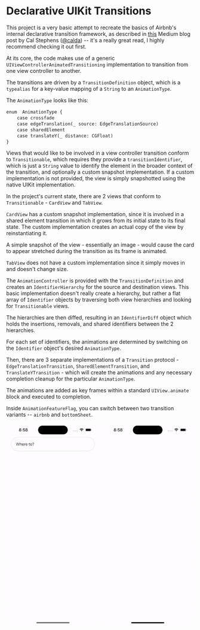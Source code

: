 # Declarative UIKit Transitions

This project is a very basic attempt to recreate the basics of Airbnb's internal declarative transition framework, as described in [this](https://medium.com/airbnb-engineering/motion-engineering-at-scale-5ffabfc878) Medium blog post by Cal Stephens ([@calda](https://github.com/calda)) -- it's a really great read, I highly recommend checking it out first.

At its core, the code makes use of a generic `UIViewControllerAnimatedTransitioning` implementation to transition from one view controller to another.

The transitions are driven by a `TransitionDefinition` object, which is a `typealias` for a key-value mapping of a `String` to an `AnimationType`.

The `AnimationType` looks like this:

```
enum  AnimationType {
    case crossfade
    case edgeTranslation(_ source: EdgeTranslationSource)
    case sharedElement
    case translateY(_ distance: CGFloat)
}
```

Views that would like to be involved in a view controller transition conform to `Transitionable`, which requires they provide a `transitionIdentifier`, which is just a `String` value to identify the element in the broader context of the transition, and optionally a custom snapshot implementation. If a custom implementation is not provided, the view is simply snapshotted using the native UIKit implementation.

In the project's current state, there are 2 views that conform to `Transitionable` - `CardView` and `TabView`.

`CardView` has a custom snapshot implementation, since it is involved in a shared element transition in which it grows from its initial state to its final state. The custom implementation creates an actual copy of the view by reinstantiating it.

A simple snapshot of the view - essentially an image - would cause the card to appear stretched during the transition as its frame is animated.

`TabView` does not have a custom implementation since it simply moves in and doesn't change size.

The `AnimationController` is provided with the `TransitionDefinition` and creates an `IdentifierHierarchy` for the source and destination views. This basic implementation doesn't really create a hierarchy, but rather a flat array of `Identifier` objects by traversing both view hierarchies and looking for `Transitionable` views.

The hierarchies are then diffed, resulting in an `IdentifierDiff` object which holds the insertions, removals, and shared identifiers between the 2 hierarchies.

For each set of identifiers, the animations are determined by switching on the `Identifier` object's desired `AnimationType`.

Then, there are 3 separate implementations of a `Transition` protocol - `EdgeTranslationTransition`, `SharedElementTransition`, and `TranslateYTransition` - which will create the animations and any necessary completion cleanup for the particular `AnimationType`.

The animations are added as key frames within a standard `UIView.animate` block and executed to completion.

Inside `AnimationFeatureFlag`, you can switch between two transition variants -- `airbnb` and `bottomSheet`.

<img src="https://github.com/bmarkowitz/declarative-uikit-transitions/blob/main/shared-element.gif" width="250" />

<img src="https://github.com/bmarkowitz/declarative-uikit-transitions/blob/main/edge-translation.gif" width="250" />
